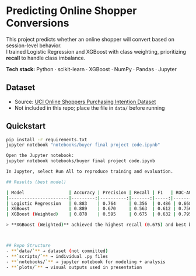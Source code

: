 # Predicting Online Shopper Conversions

This project predicts whether an online shopper will convert based on session-level behavior.  
I trained Logistic Regression and XGBoost with class weighting, prioritizing **recall** to handle class imbalance.

**Tech stack:** Python · scikit-learn · XGBoost · NumPy · Pandas · Jupyter

## Dataset
- Source: [UCI Online Shoppers Purchasing Intention Dataset](https://archive.ics.uci.edu/ml/datasets/Online+Shoppers+Purchasing+Intention+Dataset)  
- Not included in this repo; place the file in `data/` before running

## Quickstart
```bash
pip install -r requirements.txt
jupyter notebook "notebooks/buyer final project code.ipynb"

Open the Jupyter notebook:
jupyter notebook notebooks/buyer final project code.ipynb

In Jupyter, select Run All to reproduce training and evaluation.

## Results (best model)

| Model                 | Accuracy | Precision | Recall | F1   | ROC-AUC |
|-----------------------|---------:|----------:|-------:|-----:|--------:|
| Logistic Regression   | 0.883    | 0.764     | 0.356  | 0.486 | 0.668  |
| XGBoost               | 0.889    | 0.670     | 0.563  | 0.612 | 0.756  |
| XGBoost (Weighted)    | 0.878    | 0.595     | 0.675  | 0.632 | 0.795  |

> **XGBoost (Weighted)** achieved the highest recall (0.675) and best balance across F1 and ROC-AUC, making it the preferred model given class imbalance.



## Repo Structure  
- **`data/`** → dataset (not committed)
- **`scripts/`** → individual .py files 
- **`notebooks/`** → jupyter notebook for modeling + analysis  
- **`plots/`** → visual outputs used in presentation  
